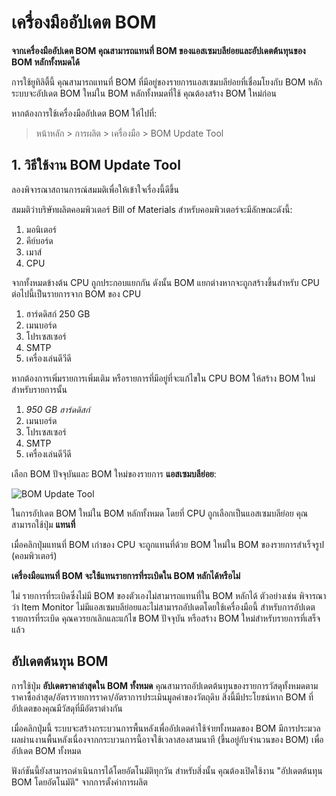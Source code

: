 <!-- add-breadcrumbs -->
# เครื่องมืออัปเดต BOM

**จากเครื่องมืออัปเดต BOM คุณสามารถแทนที่ BOM ของแอสเซมบลีย่อยและอัปเดตต้นทุนของ BOM หลักทั้งหมดได้**

การใช้ยูทิลิตี้นี้ คุณสามารถแทนที่ BOM ที่มีอยู่ของรายการแอสเซมบลีย่อยที่เชื่อมโยงกับ BOM หลัก ระบบจะอัปเดต BOM ใหม่ใน BOM หลักทั้งหมดที่ใช้ คุณต้องสร้าง BOM ใหม่ก่อน

หากต้องการใช้เครื่องมืออัปเดต BOM ให้ไปที่:

> หน้าหลัก > การผลิต > เครื่องมือ > BOM Update Tool

## 1. วิธีใช้งาน BOM Update Tool
ลองพิจารณาสถานการณ์สมมติเพื่อให้เข้าใจเรื่องนี้ดีขึ้น

สมมติว่าบริษัทผลิตคอมพิวเตอร์ Bill of Materials สำหรับคอมพิวเตอร์จะมีลักษณะดังนี้:

1. มอนิเตอร์
1. คีย์บอร์ด
1. เมาส์
1. CPU

จากทั้งหมดข้างต้น CPU ถูกประกอบแยกกัน ดังนั้น BOM แยกต่างหากจะถูกสร้างขึ้นสำหรับ CPU ต่อไปนี้เป็นรายการจาก BOM ของ CPU

1. ฮาร์ดดิสก์ 250 GB
1. เมนบอร์ด
1. โปรเซสเซอร์
1. SMTP
1. เครื่องเล่นดีวีดี

หากต้องการเพิ่มรายการเพิ่มเติม หรือรายการที่มีอยู่ที่จะแก้ไขใน CPU BOM ให้สร้าง BOM ใหม่สำหรับรายการนั้น

1. _950 GB ฮาร์ดดิสก์_
1. เมนบอร์ด
1. โปรเซสเซอร์
1. SMTP
1. เครื่องเล่นดีวีดี

เลือก BOM ปัจจุบันและ BOM ใหม่ของรายการ **แอสเซมบลีย่อย**:

<img class="screenshot" alt="BOM Update Tool" src="{{docs_base_url}}/assets/img/manufacturing/bom-update-tool.png">

ในการอัปเดต BOM ใหม่ใน BOM หลักทั้งหมด โดยที่ CPU ถูกเลือกเป็นแอสเซมบลีย่อย คุณสามารถใช้ปุ่ม **แทนที่**

เมื่อคลิกปุ่มแทนที่ BOM เก่าของ CPU จะถูกแทนที่ด้วย BOM ใหม่ใน BOM ของรายการสำเร็จรูป (คอมพิวเตอร์)

**เครื่องมือแทนที่ BOM จะใช้แทนรายการที่ระเบิดใน BOM หลักได้หรือไม่**

ไม่ รายการที่ระเบิดซึ่งไม่มี BOM ของตัวเองไม่สามารถแทนที่ใน BOM หลักได้ ตัวอย่างเช่น พิจารณาว่า Item Monitor ไม่มีแอสเซมบลีย่อยและไม่สามารถอัปเดตโดยใช้เครื่องมือนี้ สำหรับการอัปเดตรายการที่ระเบิด คุณควรยกเลิกและแก้ไข BOM ปัจจุบัน หรือสร้าง BOM ใหม่สำหรับรายการที่เสร็จแล้ว

## อัปเดตต้นทุน BOM
การใช้ปุ่ม **อัปเดตราคาล่าสุดใน BOM ทั้งหมด** คุณสามารถอัปเดตต้นทุนของรายการวัสดุทั้งหมดตามราคาซื้อล่าสุด/อัตรารายการราคา/อัตราการประเมินมูลค่าของวัตถุดิบ สิ่งนี้มีประโยชน์หาก BOM ที่อัปเดตของคุณมีวัสดุที่มีอัตราต่างกัน

เมื่อคลิกปุ่มนี้ ระบบจะสร้างกระบวนการพื้นหลังเพื่ออัปเดตค่าใช้จ่ายทั้งหมดของ BOM มีการประมวลผลผ่านงานพื้นหลังเนื่องจากกระบวนการนี้อาจใช้เวลาสองสามนาที (ขึ้นอยู่กับจำนวนของ BOM) เพื่ออัปเดต BOM ทั้งหมด

ฟังก์ชันนี้ยังสามารถดำเนินการได้โดยอัตโนมัติทุกวัน สำหรับสิ่งนั้น คุณต้องเปิดใช้งาน "อัปเดตต้นทุน BOM โดยอัตโนมัติ" จากการตั้งค่าการผลิต


